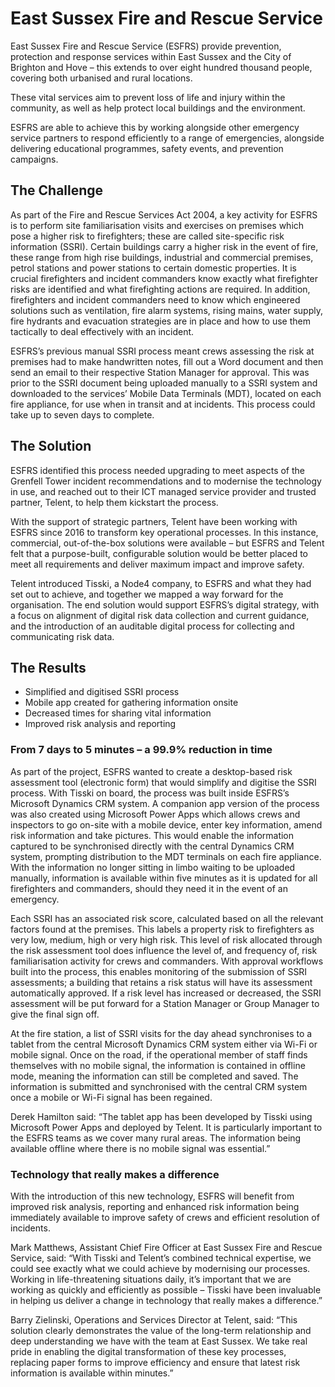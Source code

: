 
# East Sussex Fire and Rescue Service

East Sussex Fire and Rescue Service (ESFRS) provide prevention, protection and response services within East Sussex and the City of Brighton and Hove ­­– this extends to over eight hundred thousand people, covering both urbanised and rural locations.

These vital services aim to prevent loss of life and injury within the community, as well as help protect local buildings and the environment.

ESFRS are able to achieve this by working alongside other emergency service partners to respond efficiently to a range of emergencies, alongside delivering educational programmes, safety events, and prevention campaigns.


## The Challenge
As part of the Fire and Rescue Services Act 2004, a key activity for ESFRS is to perform site familiarisation visits and exercises on premises which pose a higher risk to firefighters; these are called site-specific risk information (SSRI). Certain buildings carry a higher risk in the event of fire, these range from high rise buildings, industrial and commercial premises, petrol stations and power stations to certain domestic properties. It is crucial firefighters and incident commanders know exactly what firefighter risks are identified and what firefighting actions are required. In addition, firefighters and incident commanders need to know which engineered solutions such as ventilation, fire alarm systems, rising mains, water supply, fire hydrants and evacuation strategies are in place and how to use them tactically to deal effectively with an incident.

ESFRS’s previous manual SSRI process meant crews assessing the risk at premises had to make handwritten notes, fill out a Word document and then send an email to their respective Station Manager for approval. This was prior to the SSRI document being uploaded manually to a SSRI system and downloaded to the services’ Mobile Data Terminals (MDT), located on each fire appliance, for use when in transit and at incidents. This process could take up to seven days to complete.

## The Solution

ESFRS identified this process needed upgrading to meet aspects of the Grenfell Tower incident recommendations and to modernise the technology in use, and reached out to their ICT managed service provider and trusted partner, Telent, to help them kickstart the process.

With the support of strategic partners, Telent have been working with ESFRS since 2016 to transform key operational processes. In this instance, commercial, out-of-the-box solutions were available – but ESFRS and Telent felt that a purpose-built, configurable solution would be better placed to meet all requirements and deliver maximum impact and improve safety.

Telent introduced Tisski, a Node4 company, to ESFRS and what they had set out to achieve, and together we mapped a way forward for the organisation. The end solution would support ESFRS’s digital strategy, with a focus on alignment of digital risk data collection and current guidance, and the introduction of an auditable digital process for collecting and communicating risk data.


## The Results

- Simplified and digitised SSRI process
- Mobile app created for gathering information onsite 
- Decreased times for sharing vital information
- Improved risk analysis and reporting 


### From 7 days to 5 minutes – a 99.9% reduction in time

As part of the project, ESFRS wanted to create a desktop-based risk assessment tool (electronic form) that would simplify and digitise the SSRI process. With Tisski on board, the process was built inside ESFRS’s Microsoft Dynamics CRM system. A companion app version of the process was also created using Microsoft Power Apps which allows crews and inspectors to go on-site with a mobile device, enter key information, amend risk information and take pictures. This would enable the information captured to be synchronised directly with the central Dynamics CRM system, prompting distribution to the MDT terminals on each fire appliance. With the information no longer sitting in limbo waiting to be uploaded manually, information is available within five minutes as it is updated for all firefighters and commanders, should they need it in the event of an emergency.

Each SSRI has an associated risk score, calculated based on all the relevant factors found at the premises. This labels a property risk to firefighters as very low, medium, high or very high risk. This level of risk allocated through the risk assessment tool does influence the level of, and frequency of, risk familiarisation activity for crews and commanders. With approval workflows built into the process, this enables monitoring of the submission of SSRI assessments; a building that retains a risk status will have its assessment automatically approved. If a risk level has increased or decreased, the SSRI assessment will be put forward for a Station Manager or Group Manager to give the final sign off.

At the fire station, a list of SSRI visits for the day ahead synchronises to a tablet from the central Microsoft Dynamics CRM system either via Wi-Fi or mobile signal. Once on the road, if the operational member of staff finds themselves with no mobile signal, the information is contained in offline mode, meaning the information can still be completed and saved. The information is submitted and synchronised with the central CRM system once a mobile or Wi-Fi signal has been regained.

Derek Hamilton said: “The tablet app has been developed by Tisski using Microsoft Power Apps and deployed by Telent. It is particularly important to the ESFRS teams as we cover many rural areas. The information being available offline where there is no mobile signal was essential.”

### Technology that really makes a difference

With the introduction of this new technology, ESFRS will benefit from improved risk analysis, reporting and enhanced risk information being immediately available to improve safety of crews and efficient resolution of incidents.

Mark Matthews, Assistant Chief Fire Officer at East Sussex Fire and Rescue Service, said: “With Tisski and Telent’s combined technical expertise, we could see exactly what we could achieve by modernising our processes. Working in life-threatening situations daily, it’s important that we are working as quickly and efficiently as possible – Tisski have been invaluable in helping us deliver a change in technology that really makes a difference.”

Barry Zielinski, Operations and Services Director at Telent, said: “This solution clearly demonstrates the value of the long-term relationship and deep understanding we have with the team at East Sussex. We take real pride in enabling the digital transformation of these key processes, replacing paper forms to improve efficiency and ensure that latest risk information is available within minutes.”
